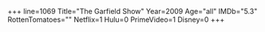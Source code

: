 +++
line=1069
Title="The Garfield Show"
Year=2009
Age="all"
IMDb="5.3"
RottenTomatoes=""
Netflix=1
Hulu=0
PrimeVideo=1
Disney=0
+++

